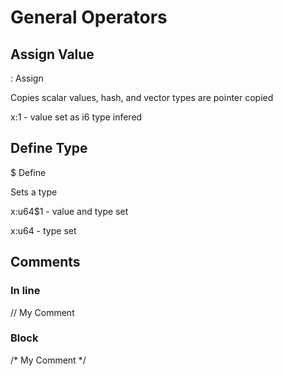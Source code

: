 
# General Operators

## Assign Value
: Assign

Copies scalar values, hash, and vector types are pointer copied

x:1 - value set as i6 type infered

## Define Type
$ Define

Sets a type

x:u64$1 - value and type set

x:u64 - type set

## Comments

### In line
// My Comment

### Block
/* My Comment \*/
